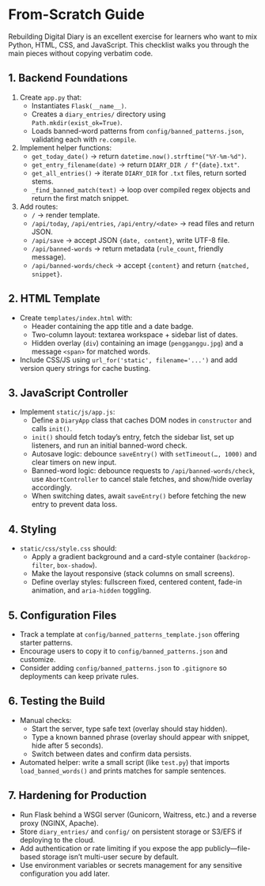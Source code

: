 # From-Scratch Guide

Rebuilding Digital Diary is an excellent exercise for learners who want to mix Python, HTML, CSS, and JavaScript. This checklist walks you through the main pieces without copying verbatim code.

## 1. Backend Foundations

1. Create `app.py` that:
   - Instantiates `Flask(__name__)`.
   - Creates a `diary_entries/` directory using `Path.mkdir(exist_ok=True)`.
   - Loads banned-word patterns from `config/banned_patterns.json`, validating each with `re.compile`.
2. Implement helper functions:
   - `get_today_date()` → return `datetime.now().strftime("%Y-%m-%d")`.
   - `get_entry_filename(date)` → return `DIARY_DIR / f"{date}.txt"`.
   - `get_all_entries()` → iterate `DIARY_DIR` for `.txt` files, return sorted stems.
   - `_find_banned_match(text)` → loop over compiled regex objects and return the first match snippet.
3. Add routes:
   - `/` → render template.
   - `/api/today`, `/api/entries`, `/api/entry/<date>` → read files and return JSON.
   - `/api/save` → accept JSON `{date, content}`, write UTF-8 file.
   - `/api/banned-words` → return metadata (`rule_count`, friendly message).
   - `/api/banned-words/check` → accept `{content}` and return `{matched, snippet}`.

## 2. HTML Template

- Create `templates/index.html` with:
  - Header containing the app title and a date badge.
  - Two-column layout: textarea workspace + sidebar list of dates.
  - Hidden overlay (`div`) containing an image (`pengganggu.jpg`) and a message `<span>` for matched words.
- Include CSS/JS using `url_for('static', filename='...')` and add version query strings for cache busting.

## 3. JavaScript Controller

- Implement `static/js/app.js`:
  - Define a `DiaryApp` class that caches DOM nodes in `constructor` and calls `init()`.
  - `init()` should fetch today’s entry, fetch the sidebar list, set up listeners, and run an initial banned-word check.
  - Autosave logic: debounce `saveEntry()` with `setTimeout(…, 1000)` and clear timers on new input.
  - Banned-word logic: debounce requests to `/api/banned-words/check`, use `AbortController` to cancel stale fetches, and show/hide overlay accordingly.
  - When switching dates, await `saveEntry()` before fetching the new entry to prevent data loss.

## 4. Styling

- `static/css/style.css` should:
  - Apply a gradient background and a card-style container (`backdrop-filter`, `box-shadow`).
  - Make the layout responsive (stack columns on small screens).
  - Define overlay styles: fullscreen fixed, centered content, fade-in animation, and `aria-hidden` toggling.

## 5. Configuration Files

- Track a template at `config/banned_patterns_template.json` offering starter patterns.
- Encourage users to copy it to `config/banned_patterns.json` and customize.
- Consider adding `config/banned_patterns.json` to `.gitignore` so deployments can keep private rules.

## 6. Testing the Build

- Manual checks:
  - Start the server, type safe text (overlay should stay hidden).
  - Type a known banned phrase (overlay should appear with snippet, hide after 5 seconds).
  - Switch between dates and confirm data persists.
- Automated helper: write a small script (like `test.py`) that imports `load_banned_words()` and prints matches for sample sentences.

## 7. Hardening for Production

- Run Flask behind a WSGI server (Gunicorn, Waitress, etc.) and a reverse proxy (NGINX, Apache).
- Store `diary_entries/` and `config/` on persistent storage or S3/EFS if deploying to the cloud.
- Add authentication or rate limiting if you expose the app publicly—file-based storage isn’t multi-user secure by default.
- Use environment variables or secrets management for any sensitive configuration you add later.
